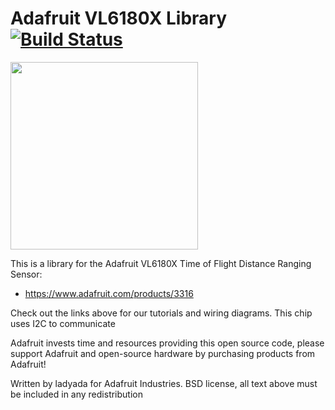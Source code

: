 # Adafruit VL6180X Library [![Build Status](https://travis-ci.com/adafruit/Adafruit_VL6180X.svg?branch=master)](https://travis-ci.com/adafruit/Adafruit_VL6180X)

<img src="https://cdn-shop.adafruit.com/970x728/3316-00.jpg" height="300"/>

This is a library for the Adafruit VL6180X Time of Flight Distance Ranging Sensor:
  * https://www.adafruit.com/products/3316
 
Check out the links above for our tutorials and wiring diagrams. This chip uses I2C to communicate

Adafruit invests time and resources providing this open source code, please support Adafruit and open-source hardware by purchasing products from Adafruit!

Written by ladyada for Adafruit Industries. BSD license, all text above must be included in any redistribution
